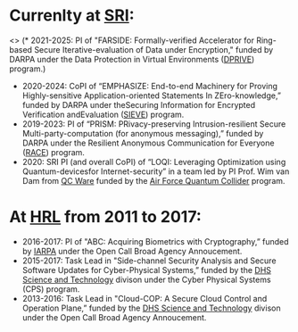 
# Currenlty at [SRI](https://www.sri.com/):
<> (* 2021-2025: PI of "FARSIDE: Formally-verified Accelerator for Ring-based Secure Iterative-evaluation of Data under Encryption," funded by DARPA under the Data Protection in Virtual Environments ([DPRIVE](https://www.darpa.mil/news-events/2020-03-02)) program.)
* 2020-2024: CoPI of “EMPHASIZE: End-to-end Machinery for Proving Highly-sensitive Application-oriented Statements In ZEro-knowledge,” funded by DARPA under  theSecuring  Information  for  Encrypted  Verification  andEvaluation ([SIEVE](https://www.darpa.mil/program/securing-information-for-encrypted-verification-and-evaluation)) program.
* 2019-2023: PI of “PRISM: PRivacy-preserving Intrusion-resilient Secure Multi-party-computation  (for  anonymous  messaging),”  funded  by  DARPA under the Resilient Anonymous Communication for Everyone ([RACE](https://www.darpa.mil/program/resilient-anonymous-communication-for-everyone)) program.
* 2020: SRI PI (and overall CoPI) of “LOQI: Leveraging Optimization using Quantum-devicesfor Internet-security” in a team led by PI Prof. Wim van Dam from [QC Ware](https://qcware.com/team#team) funded by the [Air Force Quantum Collider](https://usafquantumcollider.com/) program.






# At [HRL](https://www.hrl.com) from 2011 to 2017:
* 2016-2017: PI of "ABC: Acquiring Biometrics with Cryptography,” funded by [IARPA](https://www.iarpa.gov/) under the Open Call Broad Agency Annoucement.
* 2015-2017: Task Lead in "Side-channel Security Analysis and Secure Software Updates for Cyber-Physical Systems,” funded by the [DHS Science and Technology](https://www.dhs.gov/science-and-technology) divison under the Cyber Physical Systems (CPS) program.
* 2013-2016: Task Lead in "Cloud-COP: A Secure Cloud Control and Operation Plane,” funded by the [DHS Science and Technology](https://www.dhs.gov/science-and-technology) divison under the Open Call Broad Agency Annoucement.
